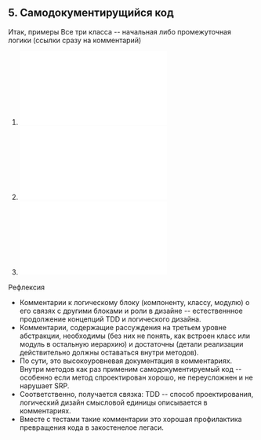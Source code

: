 ## 5. Самодокументирущийся код

Итак, примеры
Все три класса -- начальная либо промежуточная логики
(ссылки сразу на комментарий)
1. ![Класс множества точек](points1.py#L8)
2. ![Класс блоков постпроцессора](blocks.py#L10)
3. ![Класс приложения](kompas_base.py#L6)

Рефлексия
- Комментарии к логическому блоку (компоненту, классу, модулю) о его связях с другими блоками и роли в дизайне -- естественнное продолжение концепций TDD и логического дизайна.
- Комментарии, содержащие рассуждения на третьем уровне абстракции,  необходимы (без них не понять, как встроен класс или модуль в остальную иерархию) и достаточны (детали реализации действительно должны оставаться внутри методов).
- По сути, это высокоуровневая документация в комментариях. Внутри методов как раз применим самодокументируемый код -- особенно если метод спроектирован хорошо, не переусложнен и не нарушает SRP.
- Соответственно, получается связка: TDD -- способ проектирования, логический дизайн смысловой единицы описывается в комментариях.
- Вместе с тестами такие комментарии это хорошая профилактика превращения кода в закостенелое легаси.
